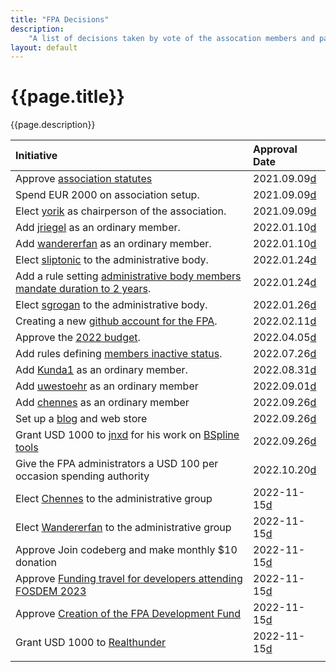 ```yaml
---
title: "FPA Decisions"
description:
    "A list of decisions taken by vote of the assocation members and passed by consensus."
layout: default
---
```


# {{page.title}}

{{page.description}}


| Initiative                                                                                                                                                                                     |Approval Date |
| :--------------------------                                                                                                                                                                    |:-------------- |
| Approve [association statutes](../corporate/statutes)                                                                                                                                          |2021.09.09[d](https://forum.freecadweb.org/viewtopic.php?f=41&t=61551&p=527252&hilit=statutes#p527252) |
| Spend EUR 2000 on association setup.                                                                                                                                                           |2021.09.09[d](https://forum.freecadweb.org/viewtopic.php?f=41&t=61552&p=540104&hilit=vote#p540104) |
| Elect [yorik](https://forum.freecadweb.org/memberlist.php?mode=viewprofile&u=68) as chairperson of the association.                                                                            |2021.09.09[d](https://forum.freecadweb.org/viewtopic.php?f=41&t=61554&p=527257&hilit=elect#p527257) |
| Add [jriegel](https://forum.freecadweb.org/memberlist.php?mode=viewprofile&u=67) as an ordinary member.                                                                                        |2022.01.10[d](https://forum.freecadweb.org/viewtopic.php?f=43&t=65497) |
| Add [wandererfan](https://forum.freecadweb.org/memberlist.php?mode=viewprofile&u=1375) as an ordinary member.                                                                                  |2022.01.10[d](https://forum.freecadweb.org/viewtopic.php?f=43&t=65498) |
| Elect [sliptonic](https://forum.freecadweb.org/memberlist.php?mode=viewprofile&u=708) to the administrative body.                                                                              |2022.01.24[d](https://forum.freecadweb.org/viewtopic.php?f=43&t=65196) |
| Add a rule setting [administrative body members mandate duration to 2 years](./process/rules#administrative-body-mandate-duration).                                                            |2022.01.24[d]() |
| Elect [sgrogan](https://forum.freecadweb.org/memberlist.php?mode=viewprofile&u=4252) to the administrative body.                                                                               |2022.01.26[d](https://forum.freecadweb.org/viewtopic.php?f=43&t=65254) |
| Creating a new [github account for the FPA](https://github.com/FreeCAD/FPA).                                                                                                                   | 2022.02.11[d](https://forum.freecadweb.org/viewtopic.php?f=43&t=65951)  |
| Approve the [2022 budget](https://github.com/FreeCAD/FPA/blob/main/budgets/2022.md).                                                                                                           | 2022.04.05[d]()                                                         |
| Add rules defining [members inactive status](./process/rules#call-for-members-to-re-confirm).                                                                                                  | 2022.07.26[d](https://forum.freecadweb.org/viewtopic.php?f=43&t=70238)                                                         |
| Add [Kunda1](https://forum.freecadweb.org/memberlist.php?mode=viewprofile&u=12229) as an ordinary member.                                                                                      |2022.08.31[d](https://forum.freecadweb.org/viewtopic.php?f=43&t=71114) |
| Add [uwestoehr](https://forum.freecadweb.org/memberlist.php?mode=viewprofile&u=23505) as an ordinary member                                                                                    |2022.09.01[d](https://forum.freecadweb.org/viewtopic.php?f=43&t=71115) |
| Add [chennes](https://forum.freecadweb.org/memberlist.php?mode=viewprofile&u=11959) as an ordinary member                                                                                      |2022.09.26[d](https://forum.freecadweb.org/viewtopic.php?f=43&t=71840) |
| Set up a [blog](https://blog.freecad.org) and web store                                                                                                                                        |2022.09.26[d](https://forum.freecadweb.org/viewtopic.php?f=43&t=70552) |
| Grant USD 1000 to [jnxd](https://forum.freecadweb.org/memberlist.php?mode=viewprofile&u=5734) for his work on [BSpline tools](https://forum.freecadweb.org/viewtopic.php?f=9&t=71130&p=628543) |2022.09.26[d](https://forum.freecadweb.org/viewtopic.php?f=43&t=71842) |
| Give the FPA administrators a USD 100 per occasion spending authority                                                                                                                          |2022.10.20[d](https://forum.freecadweb.org/viewtopic.php?f=43&t=72074) |
| Elect [Chennes](https://forum.freecadweb.org/memberlist.php?mode=viewprofile&u=11959) to the administrative group                                                                              |2022-11-15[d](https://forum.freecadweb.org/viewtopic.php?f=43&t=73351) |
| Elect [Wandererfan](https://forum.freecadweb.org/memberlist.php?mode=viewprofile&u=1375) to the administrative group                                                                           |2022-11-15[d](https://forum.freecadweb.org/viewtopic.php?f=43&t=73352) |
| Approve Join codeberg and make monthly $10 donation                                                                                                                                            |2022-11-15[d](https://forum.freecadweb.org/viewtopic.php?f=43&t=71841) |
| Approve [Funding travel for developers attending FOSDEM 2023]()                                                                                                                                | 2022-11-15[d](https://forum.freecadweb.org/viewtopic.php?f=43&t=72953)  |
| Approve [Creation of the FPA Development Fund]()                                                                                                                                               | 2022-11-15[d](https://forum.freecadweb.org/viewtopic.php?f=43&t=71849)  |
| Grant USD 1000 to [Realthunder](https://forum.freecadweb.org/memberlist.php?mode=viewprofile&u=12167)                                                                                          | 2022-11-15[d](https://forum.freecadweb.org/viewtopic.php?f=43&t=72792)  |
|                                                                                                                                                                                                |                                                                         |
